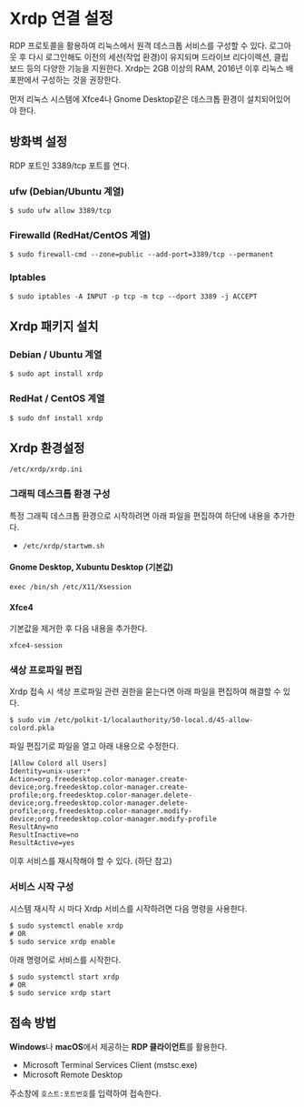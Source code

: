 # Xrdp 연결 설정

RDP 프로토콜을 활용하여 리눅스에서 원격 데스크톱 서비스를 구성할 수 있다. 로그아웃 후 다시 로그인해도 이전의 세션(작업 환경)이 유지되며 드라이브 리다이렉션, 클립보드 등의 다양한 기능을 지원한다. Xrdp는 2GB 이상의 RAM, 2016년 이후 리눅스 배포판에서 구성하는 것을 권장한다.

먼저 리눅스 시스템에 Xfce4나 Gnome Desktop같은 데스크톱 환경이 설치되어있어야 한다.

## 방화벽 설정

RDP 포트인 3389/tcp 포트를 연다.

### ufw (Debian/Ubuntu 계열)

```shell
$ sudo ufw allow 3389/tcp
```

### Firewalld (RedHat/CentOS 계열)

```shell
$ sudo firewall-cmd --zone=public --add-port=3389/tcp --permanent
```

### Iptables

```shell
$ sudo iptables -A INPUT -p tcp -m tcp --dport 3389 -j ACCEPT
```

## Xrdp 패키지 설치

### Debian / Ubuntu 계열

```shell
$ sudo apt install xrdp
```

### RedHat / CentOS 계열

```shell
$ sudo dnf install xrdp
```

## Xrdp 환경설정

```shell
/etc/xrdp/xrdp.ini
```

### 그래픽 데스크톱 환경 구성

특정 그래픽 데스크톱 환경으로 시작하려면 아래 파일을 편집하여 하단에 내용을 추가한다.

- `/etc/xrdp/startwm.sh`

#### Gnome Desktop, Xubuntu Desktop (기본값)

```shell
exec /bin/sh /etc/X11/Xsession
```

#### Xfce4

기본값을 제거한 후 다음 내용을 추가한다.

```shell
xfce4-session
```

### 색상 프로파일 편집

Xrdp 접속 시 색상 프로파일 관련 권한을 묻는다면 아래 파일을 편집하여 해결할 수 있다.

```shell
$ sudo vim /etc/polkit-1/localauthority/50-local.d/45-allow-colord.pkla
```

파일 편집기로 파일을 열고 아래 내용으로 수정한다.

```shell
[Allow Colord all Users]
Identity=unix-user:*
Action=org.freedesktop.color-manager.create-device;org.freedesktop.color-manager.create-profile;org.freedesktop.color-manager.delete-device;org.freedesktop.color-manager.delete-profile;org.freedesktop.color-manager.modify-device;org.freedesktop.color-manager.modify-profile
ResultAny=no
ResultInactive=no
ResultActive=yes
```

이후 서비스를 재시작해야 할 수 있다. (하단 참고)

### 서비스 시작 구성

시스템 재시작 시 마다 Xrdp 서비스를 시작하려면 다음 명령을 사용한다.

```shell
$ sudo systemctl enable xrdp
# OR
$ sudo service xrdp enable
```

아래 명령어로 서비스를 시작한다.

```shell
$ sudo systemctl start xrdp
# OR
$ sudo service xrdp start
```

## 접속 방법

**Windows**나 **macOS**에서 제공하는 **RDP 클라이언트**를 활용한다.

- Microsoft Terminal Services Client (mstsc.exe)
- Microsoft Remote Desktop

주소창에 `호스트:포트번호`를 입력하여 접속한다.
